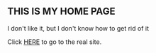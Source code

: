 ## THIS IS MY HOME PAGE

I don't like it, but I don't know how to get rid of it

Click [HERE](https://cryhavok01.github.io/Site.html) to go to the real site.
